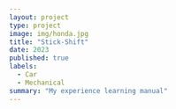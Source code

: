 ```yaml
---
layout: project
type: project
image: img/honda.jpg
title: "Stick-Shift"
date: 2023
published: true
labels:
  - Car
  - Mechanical
summary: "My experience learning manual"
---
```




```cpp

```
